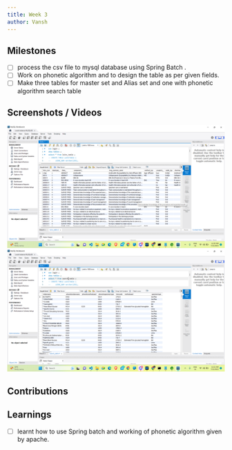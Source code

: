 ```yaml
---
title: Week 3
author: Vansh
---
```


## Milestones
- [ ] process the csv file to mysql database using Spring Batch . 
- [ ] Work on phonetic algorithm and to design the table as per given fields.
- [ ] Make three tables for master set and Alias set and one with phonetic algorithm search table 
## Screenshots / Videos 
![Alt text](image-4.png)
![Alt text](image-5.png)
## Contributions

## Learnings
- [ ] learnt how to use Spring batch and working of phonetic algorithm given by apache.